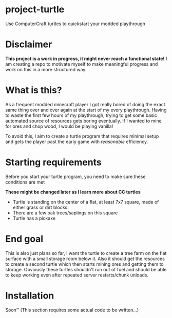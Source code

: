# project-turtle
Use ComputerCraft turtles to quickstart your modded playthrough


# Disclaimer
**This project is a work in progress, it might never reach a functional state!**
I am creating a repo to motivate myself to make meaningful progress and work on this in a more structured way.


# What is this?
As a frequent modded minecraft player I got really bored of doing the exact same thing over and over again at the start of my every playthrough. Having to waste the first few hours of my playthrough, trying to get some basic automated source of resources gets boring eventually. If I wanted to mine for ores and chop wood, I would be playing vanilla!

To avoid this, I aim to create a turtle program that requires minimal setup and gets the player past the early game with *reasonable* efficiency.

# Starting requirements

Before you start your turtle program, you need to make sure these conditions are met

**These might be changed later as I learn more about CC turtles**
- Turtle is standing on the center of a flat, at least 7x7 square, made of either grass or dirt blocks.
- There are a few oak trees/saplings on this square
- Turtle has a pickaxe

# End goal

This is also just plans so far, I want the turtle to create a tree farm on the flat surface with a small storage room below it. Also it should get the resources to create a second turtle which then starts mining ores and getting them to storage. Obviously these turtles shouldn't run out of fuel and should be able to keep working even after repeated server restarts/chunk unloads.

# Installation
Soon™ (This section requires some actual code to be written...)
